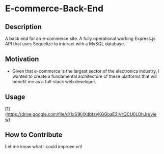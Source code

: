# E-commerce-Back-End
## Description

A back end for an e-commerce site. A fully operational working Express.js API that uses Sequelize to interact with a MySQL database.

## Motivation
- Given that e-commerce is the largest sector of the electronics industry, I wanted to create a fundamental architecture of these platforms that will benefit me as a full-stack web developer.

## Usage

[1] (https://drive.google.com/file/d/1xS1KjIXdbtzyKGGbaE2IVrQCU0LOhJri/view)

## How to Contribute

Let me know what I could improve on!